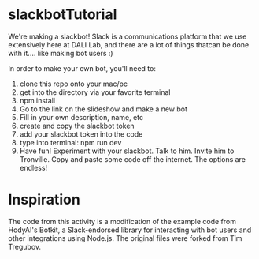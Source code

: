 # slackbotTutorial

We're making a slackbot! Slack is a communications platform that we use extensively here at DALI Lab, and there are a lot of things thatcan be done with it.... like making bot users :)

In order to make your own bot, you'll need to:
1. clone this repo onto your mac/pc
2. get into the directory via your favorite terminal
3. npm install
4. Go to the link on the slideshow and make a new bot
5. Fill in your own description, name, etc
6. create and copy the slackbot token
4. add your slackbot token into the code
5. type into terminal: npm run dev
6. Have fun! Experiment with your slackbot. Talk to him. Invite him to Tronville. Copy and paste some code off the internet. The options are endless!

# Inspiration
The code from this activity is a modification of the example code from HodyAI's Botkit, a Slack-endorsed library for interacting with bot users and other integrations using Node.js.
The original files were forked from Tim Tregubov.
